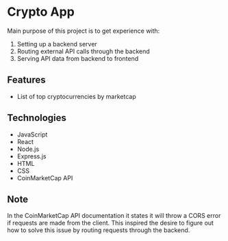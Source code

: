 # Crypto App
Main purpose of this project is to get experience with:
1) Setting up a backend server
2) Routing external API calls through the backend
3) Serving API data from backend to frontend

## Features
- List of top cryptocurrencies by marketcap 

## Technologies 
- JavaScript
- React
- Node.js
- Express.js
- HTML
- CSS
- CoinMarketCap API
  
## Note
In the CoinMarketCap API documentation it states it will throw a CORS error if 
requests are made from the client. This inspired the desire to figure out how to solve this issue by 
routing requests through the backend. 
